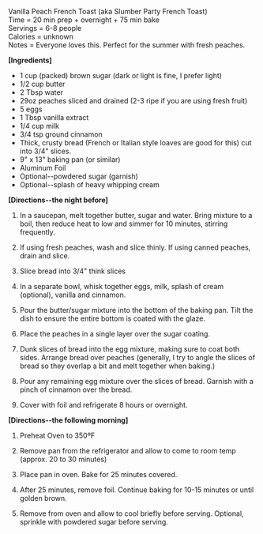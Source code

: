 Vanilla Peach French Toast (aka Slumber Party French Toast)\
Time = 20 min prep + overnight + 75 min bake\
Servings = 6-8 people\
Calories = unknown\
Notes = Everyone loves this. Perfect for the summer with fresh peaches.

**[Ingredients]**

-   1 cup (packed) brown sugar (dark or light is fine, I prefer light)
-   1/2 cup butter
-   2 Tbsp water
-   29oz peaches sliced and drained (2-3 ripe if you are using fresh fruit)
-   5 eggs
-   1 Tbsp vanilla extract
-   1/4 cup milk
-   3/4 tsp ground cinnamon
-   Thick, crusty bread (French or Italian style loaves are good for this) cut into 3/4" slices.
-   9" x 13" baking pan (or similar)
-   Aluminum Foil
-   Optional--powdered sugar (garnish)
-   Optional--splash of heavy whipping cream

**[Directions--the night before]**

1.  In a saucepan, melt together butter, sugar and water. Bring mixture to a boil, then reduce heat to low and simmer for 10 minutes, stirring frequently.

2.  If using fresh peaches, wash and slice thinly. If using canned peaches, drain and slice.

3.  Slice bread into 3/4" think slices

4.  In a separate bowl, whisk together eggs, milk, splash of cream (optional), vanilla and cinnamon.

5.  Pour the butter/sugar mixture into the bottom of the baking pan. Tilt the dish to ensure the entire bottom is coated with the glaze.

6.  Place the peaches in a single layer over the sugar coating.

7.  Dunk slices of bread into the egg mixture, making sure to coat both sides. Arrange bread over peaches (generally, I try to angle the slices of bread so they overlap a bit and melt together when baking.)

8.  Pour any remaining egg mixture over the slices of bread. Garnish with a pinch of cinnamon over the bread.

9.  Cover with foil and refrigerate 8 hours or overnight.

**[Directions--the following morning]**

1.  Preheat Oven to 350ºF

2.  Remove pan from the refrigerator and allow to come to room temp (approx. 20 to 30 minutes)

3.  Place pan in oven. Bake for 25 minutes covered.

4.  After 25 minutes, remove foil. Continue baking for 10-15 minutes or until golden brown.

5.  Remove from oven and allow to cool briefly before serving. Optional, sprinkle with powdered sugar before serving.
